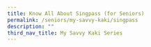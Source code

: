 ```yaml
---
title: Know All About Singpass (for Seniors)
permalink: /seniors/my-savvy-kaki/singpass
description: ""
third_nav_title: My Savvy Kaki Series
---
```

